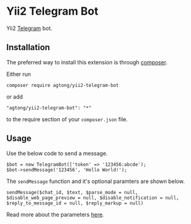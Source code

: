 # Yii2 Telegram Bot

Yii2 [Telegram](https://telegram.org) bot.

## Installation

The preferred way to install this extension is through [composer](http://getcomposer.org/download/).

Either run

```
composer require agtong/yii2-telegram-bot
```

or add

```
"agtong/yii2-telegram-bot": "*"
```

to the require section of your `composer.json` file.

## Usage

Use the below code to send a message.

```
$bot = new TelegramBot(['token' => '123456:abcde');
$bot->sendMessage('123456', 'Hello World!');
```

The `sendMessage` function and it's optional paramters are shown below.

```
sendMessage($chat_id, $text, $parse_mode = null, $disable_web_page_preview = null, $disable_notification = null, $reply_to_message_id = null, $reply_markup = null)
```

Read more about the parameters [here](https://core.telegram.org/bots/api#sendmessage).
